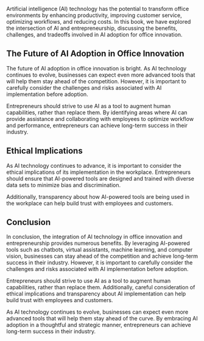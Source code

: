 
Artificial intelligence (AI) technology has the potential to transform office environments by enhancing productivity, improving customer service, optimizing workflows, and reducing costs. In this book, we have explored the intersection of AI and entrepreneurship, discussing the benefits, challenges, and tradeoffs involved in AI adoption for office innovation.

The Future of AI Adoption in Office Innovation
----------------------------------------------

The future of AI adoption in office innovation is bright. As AI technology continues to evolve, businesses can expect even more advanced tools that will help them stay ahead of the competition. However, it is important to carefully consider the challenges and risks associated with AI implementation before adoption.

Entrepreneurs should strive to use AI as a tool to augment human capabilities, rather than replace them. By identifying areas where AI can provide assistance and collaborating with employees to optimize workflow and performance, entrepreneurs can achieve long-term success in their industry.

Ethical Implications
--------------------

As AI technology continues to advance, it is important to consider the ethical implications of its implementation in the workplace. Entrepreneurs should ensure that AI-powered tools are designed and trained with diverse data sets to minimize bias and discrimination.

Additionally, transparency about how AI-powered tools are being used in the workplace can help build trust with employees and customers.

Conclusion
----------

In conclusion, the integration of AI technology in office innovation and entrepreneurship provides numerous benefits. By leveraging AI-powered tools such as chatbots, virtual assistants, machine learning, and computer vision, businesses can stay ahead of the competition and achieve long-term success in their industry. However, it is important to carefully consider the challenges and risks associated with AI implementation before adoption.

Entrepreneurs should strive to use AI as a tool to augment human capabilities, rather than replace them. Additionally, careful consideration of ethical implications and transparency about AI implementation can help build trust with employees and customers.

As AI technology continues to evolve, businesses can expect even more advanced tools that will help them stay ahead of the curve. By embracing AI adoption in a thoughtful and strategic manner, entrepreneurs can achieve long-term success in their industry.
